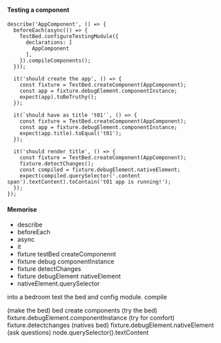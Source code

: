 #### Testing a component

```$xslt
describe('AppComponent', () => {
  beforeEach(async(() => {
    TestBed.configureTestingModule({
      declarations: [
        AppComponent
      ],
    }).compileComponents();
  }));

  it('should create the app', () => {
    const fixture = TestBed.createComponent(AppComponent);
    const app = fixture.debugElement.componentInstance;
    expect(app).toBeTruthy();
  });

  it(`should have as title 't01'`, () => {
    const fixture = TestBed.createComponent(AppComponent);
    const app = fixture.debugElement.componentInstance;
    expect(app.title).toEqual('t01');
  });

  it('should render title', () => {
    const fixture = TestBed.createComponent(AppComponent);
    fixture.detectChanges();
    const compiled = fixture.debugElement.nativeElement;
    expect(compiled.querySelector('.content span').textContent).toContain('t01 app is running!');
  });
});
```

 #### Memorise 
* describe
* beforeEach
* async
* it
* fixture  testBed createComponennt
* fixture debug componentInstance
* fixture detectChanges
* fixture debugElement nativeElement
* nativeElement.querySelector


into a bedroom 
test the bed and config module. compile

(make the bed) bed create components
(try the bed) fixture.debugElement.componentInstance
(try for comfort) fixture.detectchanges
(natives bed) fixture.debugElement.nativeElement
(ask questions) node.querySelector().textContent

